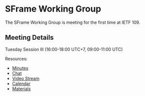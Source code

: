 # SFrame Working Group

The SFrame Working Group is meeting for the first time at IETF 109.

## Meeting Details

Tuesday Session III (16:00-18:00 UTC+7, 09:00-11:00 UTC)

Resources:

* [Minutes](https://codimd.ietf.org/notes-ietf-109-sframe)
* [Chat](xmpp:sframe@jabber.ietf.org?join)
* [Video Stream](https://meetings.conf.meetecho.com/ietf109/?group=sframe&short=&item=1)
* [Calendar](https://datatracker.ietf.org/meeting/109/session/28496.ics)
* [Materials](https://github.com/sframe-wg/wg-materials)

